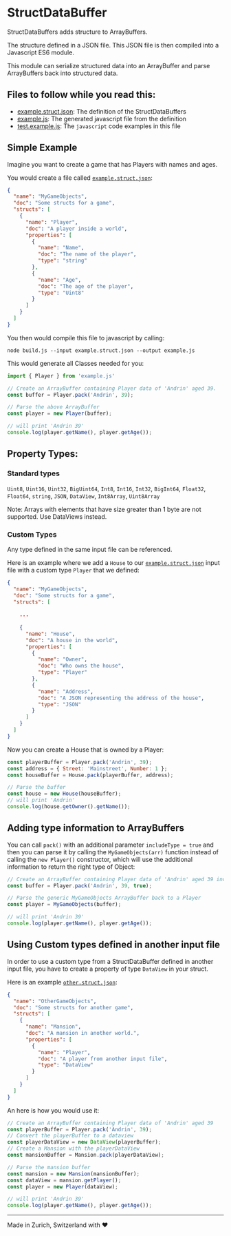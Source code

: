 # StructDataBuffer
StructDataBuffers adds structure to ArrayBuffers.

The structure defined in a JSON file.
This JSON file is then compiled into a Javascript ES6 module.

This module can serialize structured data into an ArrayBuffer and
parse ArrayBuffers back into structured data.

## Files to follow while you read this:
* [example.struct.json](test/generated/example.struct.json): The definition of the StructDataBuffers
* [example.js](test/generated/example.js): The generated javascript file from the definition
* [test.example.js](test/test.example.js): The `javascript` code examples in this file

## Simple Example

Imagine you want to create a game that has Players with names and ages.

You would create a file called [`example.struct.json`](test/generated/example.struct.json):
```json
{
  "name": "MyGameObjects",
  "doc": "Some structs for a game",
  "structs": [
    {
      "name": "Player",
      "doc": "A player inside a world",
      "properties": [
        {
          "name": "Name",
          "doc": "The name of the player",
          "type": "string"
        },
        {
          "name": "Age",
          "doc": "The age of the player",
          "type": "Uint8"
        }
      ]
    }
  ]
}
```
You then would compile this file to javascript by calling:
```shell
node build.js --input example.struct.json --output example.js
```
This would generate all Classes needed for you:
```javascript
import { Player } from 'example.js'

// Create an ArrayBuffer containing Player data of 'Andrin' aged 39.
const buffer = Player.pack('Andrin', 39);

// Parse the above ArrayBuffer
const player = new Player(buffer);

// will print 'Andrin 39'
console.log(player.getName(), player.getAge());
```

## Property Types:
### Standard types
`Uint8`, `Uint16`, `Uint32`, `BigUint64`, `Int8`, `Int16`, `Int32`, `BigInt64`, `Float32`, `Float64`, `string`, `JSON`, `DataView`, `Int8Array`, `Uint8Array`

Note: Arrays with elements that have size greater than 1 byte are not supported. Use DataViews instead.

### Custom Types
Any type defined in the same input file can be referenced.

Here is an example where we add a `House` to our [`example.struct.json`](test/generated/example.struct.json) input file with a custom type `Player` that we defined:
```json
{
  "name": "MyGameObjects",
  "doc": "Some structs for a game",
  "structs": [
    
    ...
    
    {
      "name": "House",
      "doc": "A house in the world",
      "properties": [
        {
          "name": "Owner",
          "doc": "Who owns the house",
          "type": "Player"
        },
        {
          "name": "Address",
          "doc": "A JSON representing the address of the house",
          "type": "JSON"
        }
      ]
    }
  ]
}
```
Now you can create a House that is owned by a Player:
```javascript
const playerBuffer = Player.pack('Andrin', 39);
const address = { Street: 'Mainstreet', Number: 1 };
const houseBuffer = House.pack(playerBuffer, address);

// Parse the buffer
const house = new House(houseBuffer);
// will print 'Andrin'
console.log(house.getOwner().getName());
```
## Adding type information to ArrayBuffers
You can  call `pack()` with an additional parameter `includeType = true` and then you can parse it by calling the `MyGameObjects(arr)` function instead of calling the `new Player()` constructor, which will use the additional information to return the right type of Object:
```javascript
// Create an ArrayBuffer containing Player data of 'Andrin' aged 39 including type information.
const buffer = Player.pack('Andrin', 39, true);

// Parse the generic MyGameObjects ArrayBuffer back to a Player
const player = MyGameObjects(buffer);

// will print 'Andrin 39'
console.log(player.getName(), player.getAge());
```
## Using Custom types defined in another input file
In order to use a custom type from a StructDataBuffer defined in another input file,
you have to create a property of type `DataView` in your struct.

Here is an example [`other.struct.json`](test/generated/other.struct.json):
```json
{
  "name": "OtherGameObjects",
  "doc": "Some structs for another game",
  "structs": [
    {
      "name": "Mansion",
      "doc": "A mansion in another world.",
      "properties": [
        {
          "name": "Player",
          "doc": "A player from another input file",
          "type": "DataView"
        }
      ]
    }
  ]
}
```
An here is how you would use it:
```javascript
// Create an ArrayBuffer containing Player data of 'Andrin' aged 39
const playerBuffer = Player.pack('Andrin', 39);
// Convert the playerBuffer to a dataview
const playerDataView = new DataView(playerBuffer);
// Create a Mansion with the playerDataView
const mansionBuffer = Mansion.pack(playerDataView);

// Parse the mansion buffer
const mansion = new Mansion(mansionBuffer);
const dataView = mansion.getPlayer();
const player = new Player(dataView);

// will print 'Andrin 39'
console.log(player.getName(), player.getAge());
```
---
Made in Zurich, Switzerland with :heart:

